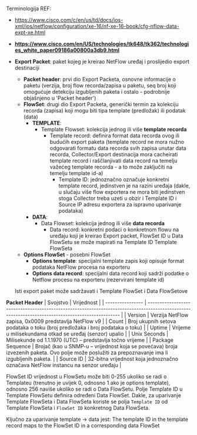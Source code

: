 Terminologija
REF:
- https://www.cisco.com/c/en/us/td/docs/ios-xml/ios/netflow/configuration/xe-16/nf-xe-16-book/cfg-nflow-data-expt-xe.html
- **https://www.cisco.com/en/US/technologies/tk648/tk362/technologies_white_paper09186a00800a3db9.html**

- **Export Packet**: paket kojeg je kreirao NetFlow uređaj i proslijedio export destinaciji
    - **Packet header**: prvi dio Export Packeta, osnovne informacije o paketu (verzija, broj flow recorda/zapisa u paketu, seq broj koji omogućuje detekciju izgubljenih paketa i ostalo - podrobnije objašnjeno u 'Packet header')
    - **FlowSet**: drugi dio Export Packeta, generički termin za kolekciju recorda (zapisa) koji mogu biti tipa template (predložak) ili podatak (data)
        - **TEMPLATE**:
            - Template Flowset: kolekcija jednog ili više **template recorda**
                - Template record: definira format data recorda ovog ili budućih export paketa (template record ne mora nužno odgovarati formatu data recorda svih zapisa unutar data recorda, Collector/Export destinacija mora cacheirati template record i raščlanjivati data record na temelju važećeg template recorda - a to može zaključiti na temelju template id-a)
                    - Template ID: jednoznačno označuje konkretni template record, jedinstven je na razini uređaja (dakle, u slučaju više flow exportera ne mora biti jedinstven stoga Collector treba uzeti u obzir i Template ID i Source IP adresu exportera za ispravno uparivanje podataka)
        - **DATA**:
            - Data Flowset: kolekcija jednog ili više **data recorda**
                - Data record: konkretni podaci o konkretnom flowu na uređaju koji je kreirao Export packet, FlowSet ID u Data FlowSetu se može mapirati na Template ID Template FlowSeta
    - **Options FlowSet** - posebni FlowSet
        - **Options template**: specijalni template zapis koji opisuje format podataka NetFlow procesa na exporteru 
        - **Options data record**: specijalni data record koji sadrži podatke o Netflow procesu na exporteru (rezervirani template id)

    Isti export paket može sadržavati i Template FlowSet i Data FlowSetove

**Packet Header**
| Svojstvo         | Vrijednost                                                                                                                                       |
| ---------------- | ------------------------------------------------------------------------------------------------------------------------------------------------ |
| Version          | Verzija NetFlow zapisa, 0x0009 predstavlja NetFlow v9                                                                                            |
| Count            | Broj ukupnih setova podataka o toku (broj predložaka i broj podataka o   toku)                                                                   |
| Uptime           | Vrijeme u milisekundama otkad se uređaj (senzor) upalio                                                                                          |
| Unix Seconds     | Milisekunde od 1.1.1970 (UTC) – predstavlja točno vrijeme                                                                                        |
| Package Sequence | Brojač (kao u SNMP-u – vrijednost koja se povećava) broja izvezenih paketa. Ovo polje može poslužiti za prepoznavanje ima li izgubljenih paketa. | 
| Source ID        | 32-bitna vrijednost koja jednoznačno označava  NetFlow instancu na senzor uređaju                                                                |

FlowSet ID vrijednost u FlowSetu može biti 0-255 ukoliko se radi o Templateu (trenutno je uvijek 0, odnosno 1 ako je options template), odnosno 256 naviše ukoliko se radi o Data FlowSetu. Polje Template ID u Template FlowSetu definira određeni Data FlowSet. Dakle, za uparivanje Template FlowSeta i Data FlowSeta koriste se polja `Template ID` od Template FlowSeta i `FlowSet ID` konkretnog Data FlowSeta.


Ključno za uparivanje template -> data jest: The template ID in the template record maps to the FlowSet ID in a corresponding data FlowSet